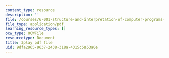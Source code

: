 ```yaml
---
content_type: resource
description: ''
file: /courses/6-001-structure-and-interpretation-of-computer-programs-spring-2005/9dfa296596372438318a4315c5a53a0e_TqO6V3qR9Ws.pdf
file_type: application/pdf
learning_resource_types: []
ocw_type: OCWFile
resourcetype: Document
title: 3play pdf file
uid: 9dfa2965-9637-2438-318a-4315c5a53a0e
---
```

